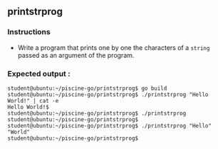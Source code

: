 ## printstrprog

### Instructions

- Write a program that prints one by one the characters of a `string` passed as an argument of the program.

### Expected output :

```console
student@ubuntu:~/piscine-go/printstrprog$ go build
student@ubuntu:~/piscine-go/printstrprog$ ./printstrprog "Hello World!" | cat -e
Hello World!$
student@ubuntu:~/piscine-go/printstrprog$ ./printstrprog
student@ubuntu:~/piscine-go/printstrprog$
student@ubuntu:~/piscine-go/printstrprog$ ./printstrprog "Hello" "World"
student@ubuntu:~/piscine-go/printstrprog$
```
